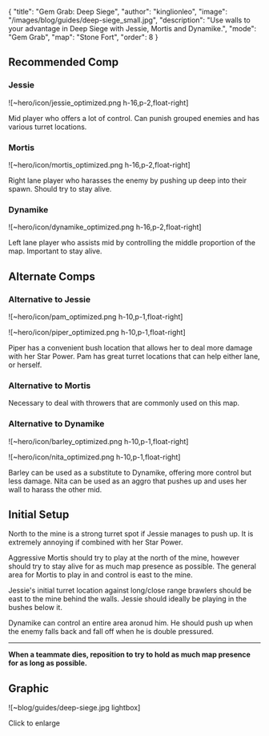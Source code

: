 { "title": "Gem Grab: Deep Siege", "author": "kinglionleo", "image": "/images/blog/guides/deep-siege_small.jpg", "description": "Use walls to your advantage in Deep Siege with Jessie, Mortis and Dynamike.", "mode": "Gem Grab", "map": "Stone Fort", "order": 8 }

Recommended Comp
---

### Jessie

![~hero/icon/jessie_optimized.png h-16,p-2,float-right]

Mid player who offers a lot of control. Can punish grouped enemies and has various turret locations.

### Mortis

![~hero/icon/mortis_optimized.png h-16,p-2,float-right]

Right lane player who harasses the enemy by pushing up deep into their spawn. Should try to stay alive.

### Dynamike

![~hero/icon/dynamike_optimized.png h-16,p-2,float-right]

Left lane player who assists mid by controlling the middle proportion of the map. Important to stay alive.

Alternate Comps
---

### Alternative to Jessie

![~hero/icon/pam_optimized.png h-10,p-1,float-right]

![~hero/icon/piper_optimized.png h-10,p-1,float-right]

Piper has a convenient bush location that allows her to deal more damage with her Star Power.
Pam has great turret locations that can help either lane, or herself.

### Alternative to Mortis

Necessary to deal with throwers that are commonly used on this map.

### Alternative to Dynamike

![~hero/icon/barley_optimized.png h-10,p-1,float-right]

![~hero/icon/nita_optimized.png h-10,p-1,float-right]

Barley can be used as a substitute to Dynamike, offering more control but less damage.
Nita can be used as an aggro that pushes up and uses her wall to harass the other mid.

Initial Setup
---

North to the mine is a strong turret spot if Jessie manages to push up. It is extremely annoying if combined with her Star Power.

Aggressive Mortis should try to play at the north of the mine, however should try to stay alive for as much map presence as possible. The general area for Mortis to play in and control is east to the mine.

Jessie's initial turret location against long/close range brawlers should be east to the mine behind the walls. Jessie should ideally be playing in the bushes below it.

Dynamike can control an entire area aronud him. He should push up when the enemy falls back and fall off when he is double pressured.

---

**When a teammate dies, reposition to try to hold as much map presence for as long as possible.**

Graphic
---

![~blog/guides/deep-siege.jpg lightbox]

Click to enlarge
